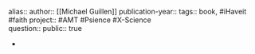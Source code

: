alias::
author:: [[Michael Guillen]] 
publication-year::
tags:: book, #iHaveit #faith 
project:: #AMT #Psience #X-Science  
question::
public:: true

-